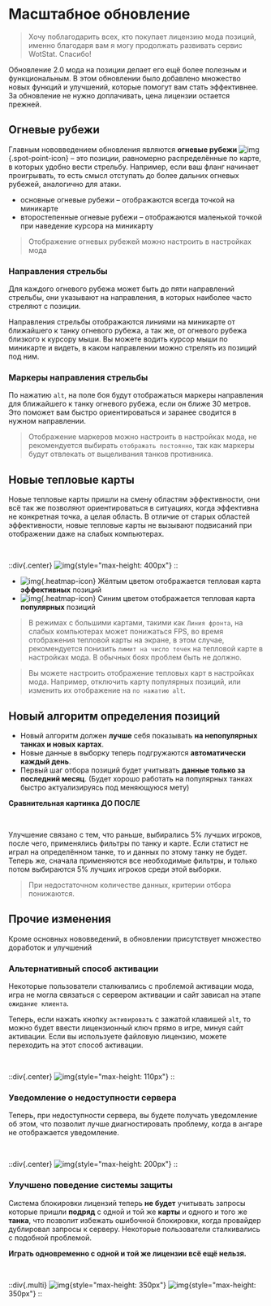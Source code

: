 
# Масштабное обновление <SvgoV2Badge class="v2-badge" />

> Хочу поблагодарить всех, кто покупает лицензию мода позиций, именно благодаря вам я могу продолжать развивать сервис WotStat. Спасибо!

Обновление 2.0 мода на позиции делает его ещё более полезным и функциональным. В этом обновлении было добавлено множество новых функций и улучшений, которые помогут вам стать эффективнее. За обновление не нужно доплачивать, цена лицензии остается прежней. 

## Огневые рубежи
Главным нововведением обновления являются **огневые рубежи** ![img](/content/wn2/spotPoint.png){.spot-point-icon} – это позиции, равномерно распределённые по карте, в которых удобно вести стрельбу.
Например, если ваш фланг начинает проигрывать, то есть смысл отступать до более дальних огневых рубежей, аналогично для атаки.

- основные огневые рубежи – отображаются всегда точкой на миникарте
- второстепенные огневые рубежи – отображаются маленькой точкой при наведение курсора на миникарту

> Отображение огневых рубежей можно настроить в настройках мода

### Направления стрельбы

Для каждого огневого рубежа может быть до пяти направлений стрельбы, они указывают на направления, в которых наиболее часто стреляют с позиции. 

Направления стрельбы отображаются линиями на миникарте от ближайшего к танку огневого рубежа, а так же, от огневого рубежа близкого к курсору мыши.
Вы можете водить курсор мыши по миникарте и видеть, в каком направлении можно стрелять из позиций под ним.

### Маркеры направления стрельбы
По нажатию `alt`, на поле боя будут отображаться маркеры направления для ближайшего к танку огневого рубежа, если он ближе 30 метров. Это поможет вам быстро ориентироваться и заранее сводится в нужном направлении.

> Отображение маркеров можно настроить в настройках мода, не рекомендуется выбирать `отображать постоянно`, так как маркеры будут отвлекать от выцеливания танков противника.

## Новые тепловые карты

Новые тепловые карты пришли на смену областям эффективности, они всё так же позволяют ориентироваться в ситуациях, когда эффективна не конкретная точка, а целая область. В отличие от старых областей эффективности, новые тепловые карты не вызывают подвисаний при отображении даже на слабых компьютерах. 


<br/>

::div{.center}
![img](/content/wn2/areaChanges.png){style="max-height: 400px"}
::

- ![img](/content/wn2/heatmapE.png){.heatmap-icon} Жёлтым цветом отображается тепловая карта **эффективных** позиций
- ![img](/content/wn2/heatmapP.png){.heatmap-icon} Синим цветом отображается тепловая карта **популярных** позиций

> В режимах с большими картами, такими как `Линия фронта`, на слабых компьютерах может понижаться FPS, во время отображения тепловой карты на экране, в этом случае, рекомендуется понизить `лимит на число точек` на тепловой карте в настройках мода. В обычных боях проблем быть не должно.

> Вы можете настроить отображение тепловых карт в настройках мода. Например, отключить карту популярных позиций, или изменить их отображение на `по нажатию alt`.

## Новый алгоритм определения позиций
- Новый алгоритм должен **лучше** себя показывать **на непопулярных танках и новых картах**. 
- Новые данные в выборку теперь подгружаются **автоматически каждый день**.
- Первый шаг отбора позиций будет учитывать **данные только за последний месяц**. (Будет хорошо работать на популярных танках быстро актуализируясь под меняющуюся мету)


**Сравнительная картинка ДО ПОСЛЕ**

<br/>

Улучшение связано с тем, что раньше, выбирались 5% лучших игроков, после чего, применялись фильтры по танку и карте. Если статист не играл на определённом танке, то и данных по этому танку не будет. Теперь же, сначала применяются все необходимые фильтры, и только потом выбираются 5% лучших игроков среди этой выборки.
> При недостаточном количестве данных, критерии отбора понижаются.

## Прочие изменения
Кроме основных нововведений, в обновлении присутствует множество доработок и улучшений

### Альтернативный способ активации
Некоторые пользователи сталкивались с проблемой активации мода, игра не могла связаться с сервером активации и сайт зависал на этапе `ожидание клиента`. 

Теперь, если нажать кнопку `активировать` с зажатой клавишей `alt`, то можно будет ввести лицензионный ключ прямо в игре, минуя сайт активации. Если вы используете файловую лицензию, можете переходить на этот способ активации.

<br/>

::div{.center}
![img](/content/wn2/alternativeActivation.png){style="max-height: 110px"}
::

### Уведомление о недоступности сервера
Теперь, при недоступности сервера, вы будете получать уведомление об этом, что позволит лучше диагностировать проблему, когда в ангаре не отображается уведомление.

<br/>

::div{.center}
![img](/content/wn2/notificationServerError.png){style="max-height: 200px"}
::

### Улучшено поведение системы защиты
Система блокировки лицензий теперь **не будет** учитывать запросы которые пришли **подряд** с одной и той же **карты** и одного и того же **танка**, что позволит избежать ошибочной блокировки, когда провайдер дублировал запросы к серверу. Некоторые пользователи сталкивались с подобной проблемой.

**Играть одновременно с одной и той же лицензии всё ещё нельзя.**

<br/>

::div{.multi}
![img](/content/wn2/allow.png){style="max-height: 350px"}
![img](/content/wn2/disallow.png){style="max-height: 350px"}
::